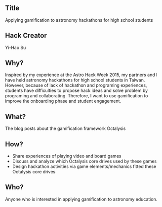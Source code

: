 ## Title
Applying gamification to astronomy hackathons for high school students

## Hack Creator
Yi-Hao Su

## Why?
Inspired by my experience at the Astro Hack Week 2015, my partners and I have held astronomy hackathons for high school students in Taiwan. However, because of lack of hackathon and programing experiences, students have difficulties to propose hack ideas and solve problem by programing and collaborating. Therefore, I want to use gamification to improve the onboarding phase and student engagement.

## What?
The blog posts about the gamification framework Octalysis

## How?
* Share experiences of playing video and board games
* Discuss and analyze which Octalysis core drives used by these games
* Design hackathon activities via game elements/mechanics fitted these Octalysis core drives

## Who?
Anyone who is interested in applying gamification to astronomy education.
